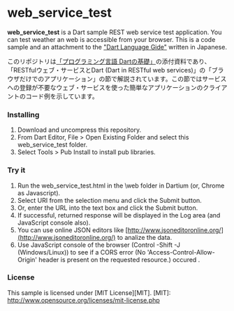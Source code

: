 web\_service\_test
==

**web\_service\_test** is a Dart sample REST web service test application. You can test weather an web is accessible from your browser. This is a code
 sample and an attachment
to the ["Dart Language Gide"](http://www.cresc.co.jp/tech/java/Google_Dart/DartLanguageGuide.pdf) written in Japanese.

このリポジトリは[「プログラミング言語 Dartの基礎」](http://www.cresc.co.jp/tech/java/Google_Dart/DartLanguageGuide_about.html)の添付資料であり、「RESTfulウェブ・サービスとDart (Dart in RESTful web services)」の「ブラウザだけでのアプリケーション」の節で解説されています。この節ではサービスへの登録が不要なウェブ・サービスを使った簡単なアプリケーションのクライアントのコード例を示しています。


### Installing ###

1. Download and uncompress  this repository.
2. From Dart Editor, File > Open Existing Folder and select this web\_service\_test folder.
3. Select Tools > Pub Install to install pub libraries.

### Try it ###

1. Run the  web\_service\_test.html in the \web folder in Dartium (or, Chrome as Javascript).
2. Select URI from the selection menu and click the Submit button.
3. Or, enter the URL into the text box and click the Submit button.
4. If successful, returned response will be displayed in the Log area (and JavaScript console also).
5. You can use online JSON editors like [http://www.jsoneditoronline.org/](http://www.jsoneditoronline.org/) to analize the data.
6. Use JavaScript console of the browser (Control -Shift -J (Windows/Linux)) to see if a CORS error (No 'Access-Control-Allow-Origin' header is present on the requested resource.) occured .


### License ###
This sample is licensed under [MIT License][MIT].
[MIT]: http://www.opensource.org/licenses/mit-license.php